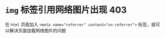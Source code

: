 # `img` 标签引用网络图片出现 403

在 `html` 页面加入 `<meta name="referrer" content="no-referrer">` 标签，就可以解决页面加载网络图片的问题

 
 <comment-comment/> 
 